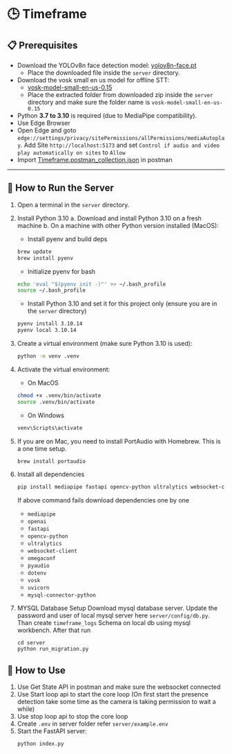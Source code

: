 # 🕒 Timeframe

## 📋 Prerequisites

- Download the YOLOv8n face detection model:
  [yolov8n-face.pt](https://github.com/akanametov/yolo-face/releases/download/v0.0.0/yolov8n-face.pt)
  - Place the downloaded file inside the `server` directory.
- Download the vosk small en us model for offline STT:
  - [vosk-model-small-en-us-0.15](https://alphacephei.com/vosk/models/vosk-model-small-en-us-0.15.zip)
  - Place the extracted folder from downloaded zip inside the `server` directory and make sure the folder name is `vosk-model-small-en-us-0.15`
- Python **3.7 to 3.10** is required (due to MediaPipe compatibility).
- Use Edge Browser
- Open Edge and goto `edge://settings/privacy/sitePermissions/allPermissions/mediaAutoplay`. Add Site `http://localhost:5173` and set `Control if audio and video play automatically on sites` to `Allow`
- Import [Timeframe.postman_collection.json](https://github.com/neil-dr/TimeFrame/blob/main/Timeframe.postman_collection.json) in postman

---

## 🚀 How to Run the Server

1. Open a terminal in the `server` directory.

2. Install Python 3.10
   a. Download and install Python 3.10 on a fresh machine
   b. On a machine with other Python version installed (MacOS):

   - Install pyenv and build deps

   ```bash
   brew update
   brew install pyenv
   ```

   - Initialize pyenv for bash

   ```bash
   echo 'eval "$(pyenv init -)"' >> ~/.bash_profile
   source ~/.bash_profile
   ```

   - Install Python 3.10 and set it for this project only (ensure you are in the `server` directory)

   ```bash
   pyenv install 3.10.14
   pyenv local 3.10.14
   ```

3. Create a virtual environment (make sure Python 3.10 is used):
   ```bash
   python -m venv .venv
   ```
4. Activate the virtual environment:

   - On MacOS

   ```bash
   chmod +x .venv/bin/activate
   source .venv/bin/activate
   ```

   - On Windows

   ```bash
   venv\Scripts\activate
   ```

5. If you are on Mac, you need to install PortAudio with Homebrew. This is a one time setup.
   ```bash
   brew install portaudio

6. Install all dependencies

   ```bash
   pip install mediapipe fastapi opencv-python ultralytics websocket-client omegaconf pyaudio python-dotenv vosk uvicorn openai mysql-connector-python
   ```

   If above command fails download dependencies one by one

   - `mediapipe`
   - `openai`
   - `fastapi`
   - `opencv-python`
   - `ultralytics`
   - `websocket-client`
   - `omegaconf`
   - `pyaudio`
   - `dotenv`
   - `vosk`
   - `uvicorn`
   - `mysql-connector-python`

7. MYSQL Database Setup
   Download mysql database server. Update the password and user of local mysql server here `server/config/db.py`. Than create `timeframe_logs` Schema on local db using mysql workbench. After that run 
   ```
   cd server
   python run_migration.py
   ```

## 🚀 How to Use

1. Use Get State API in postman and make sure the websocket connected
2. Use Start loop api to start the core loop (On first start the presence detection take some time as the camera is taking permission to wait a while)
3. Use stop loop api to stop the core loop
4. Create `.env` in server folder refer `server/example.env`
5. Start the FastAPI server:
   ```bash
   python index.py
   ```
